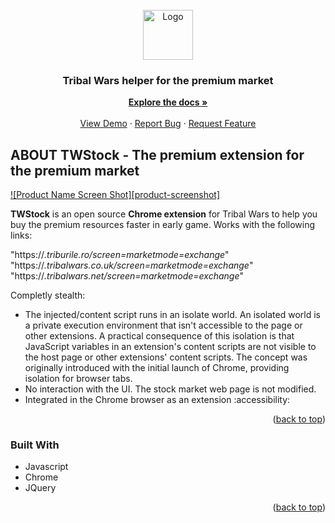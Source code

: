 <!-- PROJECT LOGO -->
<br />
<div align="center">
  <a href="https://github.com/othneildrew/Best-README-Template">
    <img src="images/logo.png" alt="Logo" width="80" height="80">
  </a>

  <h3 align="center">Tribal Wars helper for the premium market</h3>

  <p align="center">
    <a href="https://github.com/othneildrew/Best-README-Template"><strong>Explore the docs »</strong></a>
    <br />
    <br />
    <a href="https://github.com/othneildrew/Best-README-Template">View Demo</a>
    ·
    <a href="https://github.com/othneildrew/Best-README-Template/issues">Report Bug</a>
    ·
    <a href="https://github.com/othneildrew/Best-README-Template/issues">Request Feature</a>
  </p>
</div>


<!-- ABOUT THE PROJECT -->
## ABOUT TWStock - The premium extension for the premium market

[![Product Name Screen Shot][product-screenshot]](https://example.com)

<b>TWStock</b> is an open source <b>Chrome extension</b> for Tribal Wars to help you buy the premium resources faster in early game. Works with the following links:

 "https://*.triburile.ro/*screen=market*mode=exchange*"
 <br />
  "https://*.tribalwars.co.uk/*screen=market*mode=exchange*"
  <br />
  "https://*.tribalwars.net/*screen=market*mode=exchange*"
  <br />

Completly stealth:
* The injected/content script runs in an isolate world. An isolated world is a private execution environment that isn't accessible to the page or other extensions. A practical consequence of this isolation is that JavaScript variables in an extension's content scripts are not visible to the host page or other extensions' content scripts. The concept was originally introduced with the initial launch of Chrome, providing isolation for browser tabs.
* No interaction with the UI. The stock market web page is not modified. 
* Integrated in the Chrome browser as an extension :accessibility:


<p align="right">(<a href="#readme-top">back to top</a>)</p>


### Built With

* Javascript
* Chrome
* JQuery

<p align="right">(<a href="#readme-top">back to top</a>)</p>
